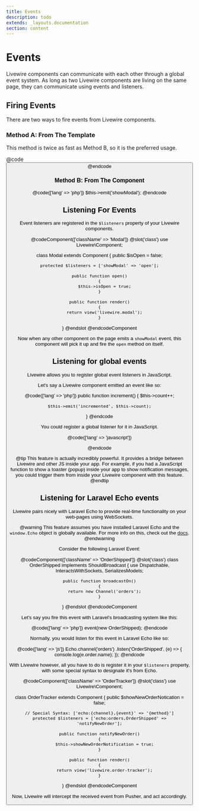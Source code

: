 ```yaml
---
title: Events
description: todo
extends: _layouts.documentation
section: content
---
```


# Events

Livewire components can communicate with each other through a global event system. As long as two Livewire components are living on the same page, they can communicate using events and listeners.

## Firing Events

There are two ways to fire events from Livewire components.

### Method A: From The Template
This method is twice as fast as Method B, so it is the preferred usage.

@code
<button wire:click="$emit('showModal')">
@endcode

### Method B: From The Component

@code(['lang' => 'php'])
$this->emit('showModal');
@endcode

## Listening For Events
Event listeners are registered in the `$listeners` property of your Livewire components.

@codeComponent(['className' => 'Modal'])
@slot('class')
use Livewire\Component;

class Modal extends Component
{
    public $isOpen = false;

    protected $listeners = ['showModal' => 'open'];

    public function open()
    {
        $this->isOpen = true;
    }

    public function render()
    {
        return view('livewire.modal');
    }
}
@endslot
@endcodeComponent

Now when any other component on the page emits a `showModal` event, this component will pick it up and fire the `open` method on itself.

## Listening for global events

Livewire allows you to register global event listeners in JavaScript.

Let's say a Livewire component emitted an event like so:

@code(['lang' => 'php'])
public function increment()
{
    $this->count++;

    $this->emit('incremented', $this->count);
}
@endcode

You could register a global listener for it in JavaScript.

@code(['lang' => 'javascript'])
<script>
window.livewire.on('incremented', count => {
    alert('The count was incremented to: ' + count);
})
</script>
@endcode

@tip
This feature is actually incredibly powerful. It provides a bridge between Livewire and other JS inside your app. For example, if you had a JavaScript function to show a toaster (popup) inside your app to show notification messages, you could trigger them from inside your Livewire component with this feature.
@endtip

## Listening for Laravel Echo events

Livewire pairs nicely with Laravel Echo to provide real-time functionality on your web-pages using WebSockets.

@warning
This feature assumes you have installed Laravel Echo and the `window.Echo` object is globally available. For more info on this, check out the <a href="https://laravel.com/docs/5.8/broadcasting#installing-laravel-echo">docs</a>.
@endwarning

Consider the following Laravel Event:

@codeComponent(['className' => 'OrderShipped'])
@slot('class')
class OrderShipped implements ShouldBroadcast
{
    use Dispatchable, InteractsWithSockets, SerializesModels;

    public function broadcastOn()
    {
        return new Channel('orders');
    }
}
@endslot
@endcodeComponent


Let's say you fire this event with Laravel's broadcasting system like this:

@code(['lang' => 'php'])
event(new OrderShipped);
@endcode

Normally, you would listen for this event in Laravel Echo like so:

@code(['lang' => 'js'])
    Echo.channel('orders')
        .listen('OrderShipped', (e) => {
            console.log(e.order.name);
        });
@endcode

With Livewire however, all you have to do is register it in your `$listeners` property, with some special syntax to designate it's from Echo.

@codeComponent(['className' => 'OrderTracker'])
@slot('class')
use Livewire\Component;

class OrderTracker extends Component
{
    public $showNewOrderNotication = false;

    // Special Syntax: ['echo:{channel},{event}' => '{method}']
    protected $listeners = ['echo:orders,OrderShipped' => 'notifyNewOrder'];

    public function notifyNewOrder()
    {
        $this->showNewOrderNotification = true;
    }

    public function render()
    {
        return view('livewire.order-tracker');
    }
}
@endslot
@endcodeComponent

Now, Livewire will intercept the received event from Pusher, and act accordingly.
